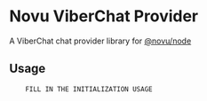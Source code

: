 # Novu ViberChat Provider

A ViberChat chat provider library for [@novu/node](https://github.com/novuhq/novu)

## Usage

```javascript
    FILL IN THE INITIALIZATION USAGE
```
